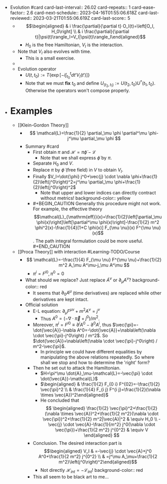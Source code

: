 - Evolution #card
  card-last-interval:: 26.02
  card-repeats:: 1
  card-ease-factor:: 2.6
  card-next-schedule:: 2023-04-16T01:55:06.618Z
  card-last-reviewed:: 2023-03-21T01:55:06.619Z
  card-last-score:: 5
	- $$\begin{aligned} & i \frac{\partial}{\partial t} O_I(t)=\left[O_I, H_0\right] \\ & i \frac{\partial}{\partial t}|\psi(t)\rangle_I=V_I|\psi(t)\rangle_I\end{aligned}$$
		- $H_0$ is the free Hamiltonian, $V_I$ is the interaction.
	- Note that $V_I$ also evolves with time.
		- This is a small exercise.
	-
	- Evolution operator
		- $U(t,t_0):=T\{\exp[-i\int^{t}_{t_0}dt' V_I(t')]\}$
		- Note that we must **fix** $t_0$ and define $U_(t_2,t_1):=U(t_2,t_0)U^\dag(t_1,t_0)$. Otherwise the operators won't compose properly.
- # Examples
	- [[Klein-Gordon Theory]]
		- $$
		  \mathcal{L}=\frac{1}{2} \partial_\mu \phi \partial^\mu \phi-j^\mu \partial_\mu \phi
		  $$
		- Summary #card
			- First obtain $\pi$ and $\mathcal H=\pi \dot{\phi}-\mathcal{L}$
				- Note that we shall express $\dot\phi$ by $\pi$.
			- Separate $H_0$ and $V$.
			- Replace $\pi$ by $\dot\phi$ (free field) in $V$ to obtain $V_I$.
			- Finally $V_I=\dot{\phi} j^0+\vec{j} \cdot \nabla \phi+\frac{1}{2}\left(j^0\right)^2=j^\mu \partial_\mu \phi+\frac{1}{2}\left(j^0\right)^2$
				- Note that upper and lower indices can directly contract without metrics!
				  background-color:: yellow
			- #+BEGIN_CAUTION
			  Generally this procedure might not work. For example, the effective theory $$\mathcal{L}_{\mathrm{eff}}(x)=\frac{1}{2}\left[\partial_\mu \phi(x)\right]\left[\partial^\mu \phi(x)\right]-\frac{1}{2} m^2 \phi^2(x)-\frac{1}{4}[1+C \phi(x)] F_{\mu \nu}(x) F^{\mu \nu}(x)$$.
			  The path integral formulation could be more useful.
			  #+END_CAUTION
	- [[Proca Theory]] with interaction #Learning-TODO/Course
		- $$
		  \mathcal{L}=-\frac{1}{4} F_{\mu \nu} F^{\mu \nu}+\frac{1}{2} m^2 A_\mu A^\mu-j_\mu A^\mu
		  $$
			- $\pi^i=F^{i 0}, \pi^0=0$
		- What should we replace? Just replace $\dot A^\nu$ or $\partial_{\mu} A^\nu$?
		  background-color:: red
			- It seems that $\partial_0 A^\mu$ (time derivatives) are replaced while other derivatives are kept intact.
		- Official solution
			- E-L equation: $\partial_\mu F^{\mu \nu}+m^2 A^\nu=j^\nu$
				- Thus $A^0=\left(-\nabla \cdot \vec{\pi}+j^0\right) / m^2$.
			- Moreover, $\pi^i=F^{i 0}\equiv\partial^iA^0-\partial^0A^i$, thus $\vec{\pi}=-\dot{\vec{A}}-\nabla A^0=-\dot{\vec{A}}+\nabla\left(\nabla \cdot \vec{\pi}-j^0\right) / m^2$.
			  So $\dot{\vec{A}}=\nabla\left(\nabla \cdot \vec{\pi}-j^0\right) / m^2-\vec{\pi}$.
				- In principle we could have different equalities by manipulating the above relations repeatedly. So where shall we stop and how to determine the 'right' form?
			- Then he set out to attack the Hamiltonian.
				- $H=\pi^\mu \dot{A}_\mu-\mathcal{L}=-\vec{\pi} \cdot \dot{\vec{A}}-\mathcal{L}$
				- $\begin{aligned} & \frac{1}{2} F_{0 i} F^{02}=-\frac{1}{2} \vec{\pi}^2 \\ & \frac{1}{4} F_{i j} F^{i j}=\frac{1}{2}(\nabla \times \vec{A})^2\end{aligned}$
				- He concluded that 
				  $$
				  \begin{aligned}
				  \frac{1}{2} \vec{\pi}^2+\frac{1}{2}(\nabla \times \vec{A})^2+\frac{1}{2 m^2}(\nabla \cdot \vec{\pi})^2+\frac{1}{2} m^2|\vec{A}|^2 & \equiv H_0 \\
				  -\vec{j} \cdot \vec{A}-\frac{1}{m^2} j^0(\nabla \cdot \vec{\pi})+\frac{1}{2 m^2} j^{0^2} & \equiv V
				  \end{aligned}
				  $$
			- Conclusion. The desired interaction part is
			  $$\begin{aligned} V_I & =-\vec{j} \cdot \vec{A}+j^0 A^0+\frac{1}{2 m^2} j^{0^2} \\ & =j^\mu A_\mu+\frac{1}{2 m^2}\left(j^0\right)^2\end{aligned}$$
				- Not directly $\mathcal H_{int}=-\mathcal L_{int}$!
				  background-color:: red
			- This all seem to be black art to me...